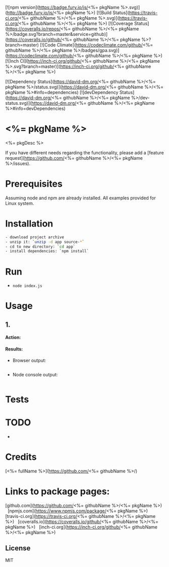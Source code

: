 [![npm version](https://badge.fury.io/js/<%= pkgName %>.svg)](http://badge.fury.io/js/<%= pkgName %>)
[![Build Status](https://travis-ci.org/<%= githubName %>/<%= pkgName %>.svg)](https://travis-ci.org/<%= githubName %>/<%= pkgName %>)
[![Coverage Status](https://coveralls.io/repos/<%= githubName %>/<%= pkgName %>/badge.svg?branch=master&service=github)](https://coveralls.io/github/<%= githubName %>/<%= pkgName %>?branch=master)
[![Code Climate](https://codeclimate.com/github/<%= githubName %>/<%= pkgName %>/badges/gpa.svg)](https://codeclimate.com/github/<%= githubName %>/<%= pkgName %>)
[![Inch CI](https://inch-ci.org/github/<%= githubName %>/<%= pkgName %>.svg?branch=master)](https://inch-ci.org/github/<%= githubName %>/<%= pkgName %>)

[![Dependency Status](https://david-dm.org/<%= githubName %>/<%= pkgName %>/status.svg)](https://david-dm.org/<%= githubName %>/<%= pkgName %>#info=dependencies)
[![devDependency Status](https://david-dm.org/<%= githubName %>/<%= pkgName %>/dev-status.svg)](https://david-dm.org/<%= githubName %>/<%= pkgName %>#info=devDependencies)


# <%= pkgName %>

<%= pkgDesc %>


If you have different needs regarding the functionality, please add a [feature request](https://github.com/<%= githubName %>/<%= pkgName %>/issues).


# Prerequisites

Assuming node and npm are already installed.
All examples provided for Linux system.


# Installation

```sh
- download project archive 
- unzip it: `unzip -d app source-*`
- cd to new directory: `cd app`
- install dependencies: `npm install`
```

# Run 
- `node index.js` 


# Usage

## 1. 

#### Action:

#### Results:

- Browser output:

```js
```

- Node console output:

```
```

# Tests

# TODO

-

# Credits
[<%= fullName %>](https://github.com/<%= githubName %>/)


# Links to package pages:

[github.com](https://github.com/<%= githubName %>/<%= pkgName %>) &nbsp; [npmjs.com](https://www.npmjs.com/package/<%= pkgName %>) &nbsp; [travis-ci.org](https://travis-ci.org/<%= githubName %>/<%= pkgName %>) &nbsp; [coveralls.io](https://coveralls.io/github/<%= githubName %>/<%= pkgName %>) &nbsp; [inch-ci.org](https://inch-ci.org/github/<%= githubName %>/<%= pkgName %>)


## License

MIT

